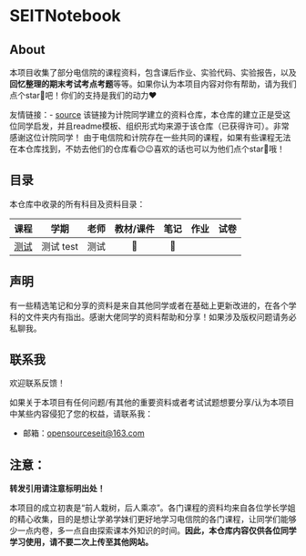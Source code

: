 # SEITNotebook

## About

本项目收集了部分电信院的课程资料，包含课后作业、实验代码、实验报告，以及**回忆整理的期末考试考点考题**等等。如果你认为本项目内容对你有帮助，请为我们点个star🌟吧！你们的支持是我们的动力❤️


友情链接：- [source](https://github.com/ysyisyourbrother/SYSU_Notebook#readme)
该链接为计院同学建立的资料仓库，本仓库的建立正是受这位同学启发，并且readme模板、组织形式均来源于该仓库（已获得许可）。非常感谢这位计院同学！
由于电信院和计院存在一些共同的课程，如果有些课程无法在本仓库找到，不妨去他们的仓库看😉😉喜欢的话也可以为他们点个star🌟哦！

## 目录

本仓库中收录的所有科目及资料目录：

|                             课程                             |  学期   | 老师   |  教材/课件   |    笔记     |       作业       |        试卷        |
| :----------------------------------------------------------: | :-----: | ------ | :----------: | :---------: | :--------------: | :----------------: |
| [测试]() | 测试 test  | 测试 | :green_book: | :blue_book: |                  |                    |





## 声明

有一些精选笔记和分享的资料是来自其他同学或者在基础上更新改进的，在各个学科的文件夹内有指出。感谢大佬同学的资料帮助和分享！如果涉及版权问题请务必私聊我。



## 联系我

欢迎联系反馈！

如果关于本项目有任何问题/有其他的重要资料或者考试试题想要分享/认为本项目中某些内容侵犯了您的权益，请联系我：

- 邮箱：opensourceseit@163.com





## 注意：

**转发引用请注意标明出处！**

本项目的成立初衷是“前人栽树，后人乘凉”。各门课程的资料均来自各位学长学姐的精心收集，目的是想让学弟学妹们更好地学习电信院的各门课程，让同学们能够少一点内卷，多一点自由探索课本外知识的时间。**因此，本仓库内容仅供各位同学学习使用，请不要二次上传至其他网站。**
